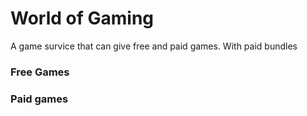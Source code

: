 # World of Gaming

A game survice that can give 
free and paid games. With paid
bundles

### Free Games



### Paid games 


